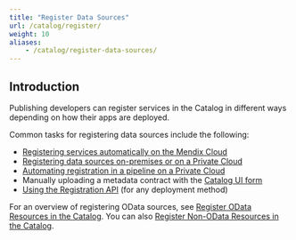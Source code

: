 ```yaml
---
title: "Register Data Sources"
url: /catalog/register/
weight: 10
aliases:
    - /catalog/register-data-sources/
---
```

## Introduction

Publishing developers can register services in the Catalog in different ways depending on how their apps are deployed.

Common tasks for registering data sources include the following:

* [Registering services automatically on the Mendix Cloud](/catalog/register/register-data/#mendix-cloud)
* [Registering data sources on-premises or on a Private Cloud](/catalog/register/data-sources-without-mendix-cloud/)
* [Automating registration in a pipeline on a Private Cloud](/catalog/automate-registration/)
* Manually uploading a metadata contract with the [Catalog UI form](/catalog/register/register-data/#registration-form)
* [Using the Registration API](/catalog/register/register-data/#register-services) (for any deployment method)

For an overview of registering OData sources, see [Register OData Resources in the Catalog](/catalog/register/register-data/). You can also [Register Non-OData Resources in the Catalog](/catalog/register-non-odata-resources/). 
